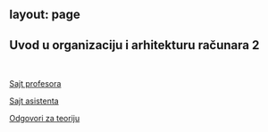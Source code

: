 layout: page
---

## Uvod u organizaciju i arhitekturu računara 2

<br>

[Sajt profesora](http://uoar2.matf.bg.ac.rs/#0_tab)

[Sajt asistenta](http://www.matf.bg.ac.rs/p/ognjen-milinkovic/kurs/826/uvod-u-organizaciju-i-arhitekturu-ra�unara-2/)

[Odgovori za teoriju](https://uoar2.netlify.app/odgovori.html)